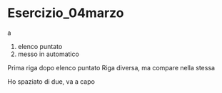 # Esercizio_04marzo
a

1. elenco puntato
2. messo in automatico

Prima riga dopo elenco puntato
Riga diversa, ma compare nella stessa


Ho spaziato di due, va a capo

